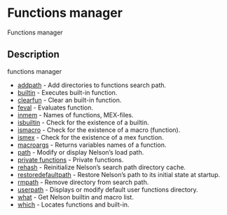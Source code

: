 # Functions manager

Functions manager

## Description

functions manager

- [addpath](addpath.md) - Add directories to functions search path.
- [builtin](builtin.md) - Executes built-in function.
- [clearfun](clearfun.md) - Clear an built-in function.
- [feval](feval.md) - Evaluates function.
- [inmem](inmem.md) - Names of functions, MEX-files.
- [isbuiltin](isbuiltin.md) - Check for the existence of a builtin.
- [ismacro](ismacro.md) - Check for the existence of a macro (function).
- [ismex](ismex.md) - Check for the existence of a mex function.
- [macroargs](macroargs.md) - Returns variables names of a function.
- [path](path.md) - Modify or display Nelson’s load path.
- [private functions](private_functions.md) - Private functions.
- [rehash](rehash.md) - Reinitialize Nelson’s search path directory cache.
- [restoredefaultpath](restoredefaultpath.md) - Restore Nelson’s path to its initial state at startup.
- [rmpath](rmpath.md) - Remove directory from search path.
- [userpath](userpath.md) - Displays or modify default user functions directory.
- [what](what.md) - Get Nelson builtin and macro list.
- [which](which.md) - Locates functions and built-in.
